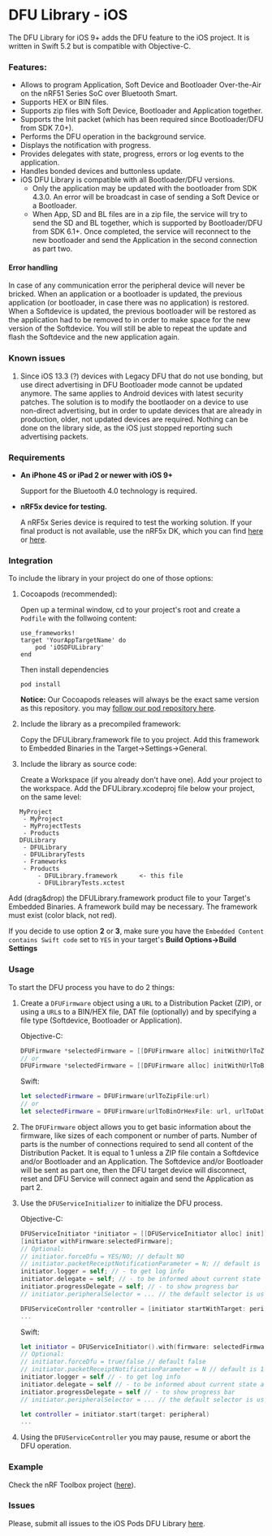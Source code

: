 # DFU Library - iOS

The DFU Library for iOS 9+ adds the DFU feature to the iOS project. It is written in Swift 5.2 but is compatible with Objective-C.

### Features:

* Allows to program Application, Soft Device and Bootloader Over-the-Air on the nRF51 Series SoC over Bluetooth Smart.
* Supports HEX or BIN files.
* Supports zip files with Soft Device, Bootloader and Application together.
* Supports the Init packet (which has been required since Bootloader/DFU from SDK 7.0+).
* Performs the DFU operation in the background service.
* Displays the notification with progress.
* Provides delegates with state, progress, errors or log events to the application.
* Handles bonded devices and buttonless update.
* iOS DFU Library is compatible with all Bootloader/DFU versions.
  * Only the application may be updated with the bootloader from SDK 4.3.0. An error will be broadcast in case of sending a Soft Device or a Bootloader.
  * When App, SD and BL files are in a zip file, the service will try to send the SD and BL together, which is supported by Bootloader/DFU from SDK 6.1+. Once completed, the service will reconnect to the new bootloader and send the Application in the second connection as part two.

#### Error handling
In case of any communication error the peripheral device will never be bricked. When an application or a bootloader is updated, the previous application (or bootloader, in case there was no application) is restored. When a Softdevice is updated, the previous bootloader will be restored as the application had to be removed to in order to make space for the new version of the Softdevice. You will still be able to repeat the update and flash the Softdevice and the new application again.

### Known issues

1. Since iOS 13.3 (?) devices with Legacy DFU that do not use bonding, but use direct advertising in DFU Bootloader mode cannot be updated anymore.
    The same applies to Android devices with latest security patches. The solution is to modify the bootlaoder on a device to use non-direct advertising, but
    in order to update devices that are already in production, older, not updated devices are required. Nothing can be done on the library side, as the iOS
    just stopped reporting such advertising packets.

### Requirements

* **An iPhone 4S or iPad 2 or newer with iOS 9+**

    Support for the Bluetooth 4.0 technology is required.
* **nRF5x device for testing.**

   A nRF5x Series device is required to test the working solution. If your final product is not available, use the nRF5x DK, which you can find [here](http://www.nordicsemi.com/eng/Products/nRF51-DK "nRF51 DK") or [here](http://www.nordicsemi.com/eng/Products/Bluetooth-Smart-Bluetooth-low-energy/nRF52-DK "nRF52 DK").

### Integration

To include the library in your project do one of those options:

1. Cocoapods (recommended):

   Open up a terminal window, cd to your project's root and create a `Podfile` with the follwoing content:

   ```
   use_frameworks!
   target 'YourAppTargetName' do
       pod 'iOSDFULibrary'
   end
   ```
   Then install dependencies
   ```
   pod install
   ```

   **Notice:** Our Cocoapods releases will always be the exact same version as this repository. you may [follow our pod repository here](http://github.com/NordicSemiconductor/IOS-DFU-Library).

2. Include the library as a precompiled framework:

   Copy the DFULibrary.framework file to you project.
   Add this framework to Embedded Binaries in the Target->Settings->General.

3. Include the library as source code:

   Create a Workspace (if you already don't have one).
   Add your project to the workspace.
   Add the DFULibrary.xcodeproj file below your project, on the same level:
```
   MyProject
    - MyProject
    - MyProjectTests
    - Products
   DFULibrary
    - DFULibrary
    - DFULibraryTests
    - Frameworks
    - Products
        - DFULibrary.framework      <- this file
        - DFULibraryTests.xctest
```
   Add (drag&drop) the DFULibrary.framework product file to your Target's Embedded Binaries.
   A framework build may be necessary. The framework must exist (color black, not red).

If you decide to use option **2** or **3**,  make sure you have the `Embedded Content contains Swift code` set to `YES` in your 
target's **Build Options->Build Settings**

### Usage

To start the DFU process you have to do 2 things:

1. Create a `DFUFirmware` object using a `URL` to a Distribution Packet (ZIP), or using a `URL`s to a BIN/HEX file, DAT file (optionally) 
    and by specifying a file type (Softdevice, Bootloader or Application).

     Objective-C:
    ```objective-c 
    DFUFirmware *selectedFirmware = [[DFUFirmware alloc] initWithUrlToZipFile:url];
    // or
    DFUFirmware *selectedFirmware = [[DFUFirmware alloc] initWithUrlToBinOrHexFile:url urlToDatFile:dtUrl type:type];
    ```
    Swift:
    ```swift
    let selectedFirmware = DFUFirmware(urlToZipFile:url)
    // or
    let selectedFirmware = DFUFirmware(urlToBinOrHexFile: url, urlToDatFile: datUrl, type: DFUFirmwareType.Application)
    ```

2. The `DFUFirmware` object allows you to get basic information about the firmware, like sizes of each component or number of parts. 
    Number of parts is the number of connections required to send all content of the Distribution Packet. It is equal to 1 unless a ZIP file 
    contain a Softdevice and/or Bootloader and an Application. The Softdevice and/or Bootloader will be sent as part one, then the DFU 
    target device will disconnect, reset and DFU Service will connect again and send the Application as part 2.

3. Use the `DFUServiceInitializer` to initialize the DFU process.

    Objective-C:
    ```objective-c
    DFUServiceInitiator *initiator = [[DFUServiceInitiator alloc] init];
    [initiator withFirmware:selectedFirmware];
    // Optional:
    // initiator.forceDfu = YES/NO; // default NO
    // initiator.packetReceiptNotificationParameter = N; // default is 12
    initiator.logger = self; // - to get log info
    initiator.delegate = self; // - to be informed about current state and errors 
    initiator.progressDelegate = self; // - to show progress bar
    // initiator.peripheralSelector = ... // the default selector is used
   
    DFUServiceController *controller = [initiator startWithTarget: peripheral];
    ...
    ```
    Swift:
    ```swift
    let initiator = DFUServiceInitiator().with(firmware: selectedFirmware)
    // Optional:
    // initiator.forceDfu = true/false // default false
    // initiator.packetReceiptNotificationParameter = N // default is 12
    initiator.logger = self // - to get log info
    initiator.delegate = self // - to be informed about current state and errors 
    initiator.progressDelegate = self // - to show progress bar
    // initiator.peripheralSelector = ... // the default selector is used

    let controller = initiator.start(target: peripheral)
    ...
    ```
4. Using the `DFUServiceController` you may pause, resume or abort the DFU operation.

### Example

Check the nRF Toolbox project ([here](https://github.com/NordicSemiconductor/IOS-nRF-Toolbox "nRF Toolbox")).

### Issues

Please, submit all issues to the iOS Pods DFU Library [here](https://github.com/NordicSemiconductor/IOS-DFU-Library/issues "Issues").
